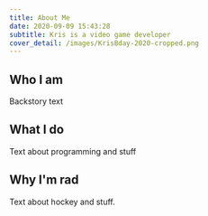 ```yaml
---
title: About Me
date: 2020-09-09 15:43:28
subtitle: Kris is a video game developer
cover_detail: /images/KrisBday-2020-cropped.png
---
```


## Who I am

Backstory text

## What I do

Text about programming and stuff

## Why I'm rad

Text about hockey and stuff.
